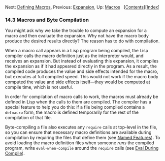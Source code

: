 <!-- This is the GNU Emacs Lisp Reference Manual
corresponding to Emacs version 27.2.

Copyright (C) 1990-1996, 1998-2021 Free Software Foundation,
Inc.

Permission is granted to copy, distribute and/or modify this document
under the terms of the GNU Free Documentation License, Version 1.3 or
any later version published by the Free Software Foundation; with the
Invariant Sections being "GNU General Public License," with the
Front-Cover Texts being "A GNU Manual," and with the Back-Cover
Texts as in (a) below.  A copy of the license is included in the
section entitled "GNU Free Documentation License."

(a) The FSF's Back-Cover Text is: "You have the freedom to copy and
modify this GNU manual.  Buying copies from the FSF supports it in
developing GNU and promoting software freedom." -->

<!-- Created by GNU Texinfo 6.7, http://www.gnu.org/software/texinfo/ -->

Next: [Defining Macros](Defining-Macros.html), Previous: [Expansion](Expansion.html), Up: [Macros](Macros.html)   \[[Contents](index.html#SEC_Contents "Table of contents")]\[[Index](Index.html "Index")]

### 14.3 Macros and Byte Compilation

You might ask why we take the trouble to compute an expansion for a macro and then evaluate the expansion. Why not have the macro body produce the desired results directly? The reason has to do with compilation.

When a macro call appears in a Lisp program being compiled, the Lisp compiler calls the macro definition just as the interpreter would, and receives an expansion. But instead of evaluating this expansion, it compiles the expansion as if it had appeared directly in the program. As a result, the compiled code produces the value and side effects intended for the macro, but executes at full compiled speed. This would not work if the macro body computed the value and side effects itself—they would be computed at compile time, which is not useful.

In order for compilation of macro calls to work, the macros must already be defined in Lisp when the calls to them are compiled. The compiler has a special feature to help you do this: if a file being compiled contains a `defmacro` form, the macro is defined temporarily for the rest of the compilation of that file.

Byte-compiling a file also executes any `require` calls at top-level in the file, so you can ensure that necessary macro definitions are available during compilation by requiring the files that define them (see [Named Features](Named-Features.html)). To avoid loading the macro definition files when someone *runs* the compiled program, write `eval-when-compile` around the `require` calls (see [Eval During Compile](Eval-During-Compile.html)).

